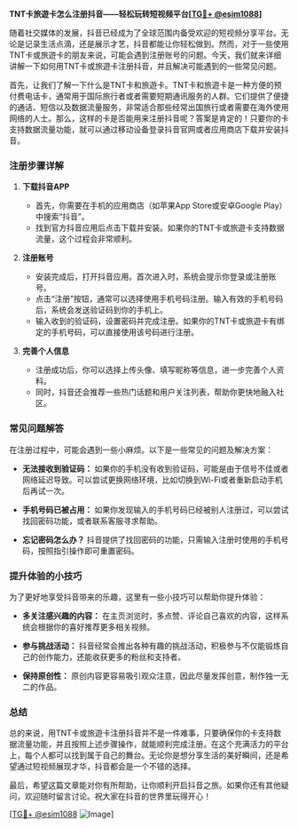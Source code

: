 **TNT卡旅遊卡怎么注册抖音——轻松玩转短视频平台[[TG💪+ @esim1088](https://t.me/s/esim1088)]**

随着社交媒体的发展，抖音已经成为了全球范围内备受欢迎的短视频分享平台。无论是记录生活点滴，还是展示才艺，抖音都能让你轻松做到。然而，对于一些使用TNT卡或旅遊卡的朋友来说，可能会遇到注册账号的问题。今天，我们就来详细讲解一下如何用TNT卡或旅遊卡注册抖音，并且解决可能遇到的一些常见问题。

首先，让我们了解一下什么是TNT卡和旅遊卡。TNT卡和旅遊卡是一种方便的预付费电话卡，通常用于国际旅行者或者需要短期通讯服务的人群。它们提供了便捷的通话、短信以及数据流量服务，非常适合那些经常出国旅行或者需要在海外使用网络的人士。那么，这样的卡是否能用来注册抖音呢？答案是肯定的！只要你的卡支持数据流量功能，就可以通过移动设备登录抖音官网或者应用商店下载并安装抖音。

### 注册步骤详解

1. **下载抖音APP**
   - 首先，你需要在手机的应用商店（如苹果App Store或安卓Google Play）中搜索“抖音”。
   - 找到官方抖音应用后点击下载并安装。如果你的TNT卡或旅遊卡支持数据流量，这个过程会非常顺利。

2. **注册账号**
   - 安装完成后，打开抖音应用。首次进入时，系统会提示你登录或注册账号。
   - 点击“注册”按钮，通常可以选择使用手机号码注册。输入有效的手机号码后，系统会发送验证码到你的手机上。
   - 输入收到的验证码，设置密码并完成注册。如果你的TNT卡或旅遊卡有绑定的手机号码，可以直接使用该号码进行注册。

3. **完善个人信息**
   - 注册成功后，你可以选择上传头像、填写昵称等信息，进一步完善个人资料。
   - 同时，抖音还会推荐一些热门话题和用户关注列表，帮助你更快地融入社区。

### 常见问题解答

在注册过程中，可能会遇到一些小麻烦。以下是一些常见的问题及解决方案：

- **无法接收到验证码：**
  如果你的手机没有收到验证码，可能是由于信号不佳或者网络延迟导致。可以尝试更换网络环境，比如切换到Wi-Fi或者重新启动手机后再试一次。

- **手机号码已被占用：**
  如果你发现输入的手机号码已经被别人注册过，可以尝试找回密码功能，或者联系客服寻求帮助。

- **忘记密码怎么办？**
  抖音提供了找回密码的功能，只需输入注册时使用的手机号码，按照指引操作即可重置密码。

### 提升体验的小技巧

为了更好地享受抖音带来的乐趣，这里有一些小技巧可以帮助你提升体验：

- **多关注感兴趣的内容：**
  在主页浏览时，多点赞、评论自己喜欢的内容，这样系统会根据你的喜好推荐更多相关视频。

- **参与挑战活动：**
  抖音经常会推出各种有趣的挑战活动，积极参与不仅能锻炼自己的创作能力，还能收获更多的粉丝和支持者。

- **保持原创性：**
  原创内容更容易吸引观众注意，因此尽量发挥创意，制作独一无二的作品。

### 总结

总的来说，用TNT卡或旅遊卡注册抖音并不是一件难事，只要确保你的卡支持数据流量功能，并且按照上述步骤操作，就能顺利完成注册。在这个充满活力的平台上，每个人都可以找到属于自己的舞台。无论你是想分享生活的美好瞬间，还是希望通过短视频展现才华，抖音都会是一个不错的选择。

最后，希望这篇文章能对你有所帮助，让你顺利开启抖音之旅。如果你还有其他疑问，欢迎随时留言讨论。祝大家在抖音的世界里玩得开心！

[[TG💪+ @esim1088](https://t.me/s/esim1088) ![Image](https://i.postimg.cc/4NQfJmqS/Snipaste-2025-05-13-00-14-12.png)]